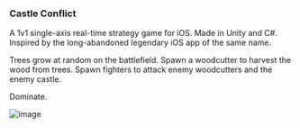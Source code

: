 ### Castle Conflict
A 1v1 single-axis real-time strategy game for iOS. Made in Unity and C#. Inspired by the long-abandoned legendary iOS app of the same name.

Trees grow at random on the battlefield. Spawn a woodcutter to harvest the wood from trees. Spawn fighters to attack enemy woodcutters and the enemy castle.

Dominate.

![image](https://github.com/user-attachments/assets/27b25f66-7f47-4ac2-af46-c64851453080)
